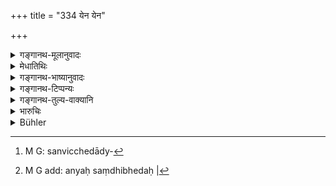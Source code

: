 +++
title = "334 येन येन"

+++

<details><summary>गङ्गानथ-मूलानुवादः</summary>

By whatever limb the thief operates against men, that shall the king take off, by way of retribution.—(334)
</details>

<details><summary>मेधातिथिः</summary>

भूयोभूयः प्रवृत्तस्यायं दण्डः । यो धनेन दण्डितो ऽपि न मार्गे ऽवतिष्ठते तस्य त्रिचतुर्दण्डितस्यानवतिष्ठमानस्य द्रव्यजातिपरिमाणानपेक्षः संधिच्छेदाद्यनपेक्षचौर्यक्रियामात्राश्रितो[^११४] ऽङ्गच्छेदः । यस्य यस्याङ्गस्य बलम् आश्रित्यावतिष्ठते स्तेनश् चौर्ये प्रवर्तते **तत् तद् अस्य हरेच्** छिन्द्यात् । यस्य कश्चित् पादवलम् आश्रित्यावष्टभ्य पलायते "न माम् अनुगन्तुं कश्चिद् अपि शक्नोति" इति तस्य पादच्छेदः ।[^११५] अन्यः "संधिभेदज्ञो ऽहम्" तस्य हस्तच्छेदः । **प्रत्यादेशाय** प्रतिरूपफलदर्शनाय । स्वावष्टम्भेन साभिमानं सक्रोधं सावज्ञं न्यक्करणं वा **प्रत्यादेशः** । "य एवं करोति तस्य तस्याहम् एवं कर्ता" इति व्याख्यापनं प्रत्यादेशः ॥ ८.३३४ ॥


[^११५]:
     M G add: anyaḥ saṃdhibhedaḥ |


[^११४]:
     M G: sanvicchedādy-
</details>

<details><summary>गङ्गानथ-भाष्यानुवादः</summary>

The punishment here laid down is meant for one who is repeatedly addicted to stealing. If even on being found, the man does not remain in the path of rectitude, then, after having been fined thrice or four times, he should have his limb cut off,—irrespectively of the quality or quantity of the article stolen, as also of any considerations regarding his having broken through a wall or other details,—merely on the strength of his having committed the act of stealing.

When the thief acts,—*i.e*., steals through the strength of any particular limb,—that limb the king should ‘*take off*’—*i.e*., cut off. For instance, if the thief depending upon his fleet foot, runs off, under the impression that no one can overtake him,—then his feet should be cut off. When another relies upon his knowledge of the art of breaking through walls, he should have his hands cut off.

‘*By way of retribution*’—with a view to make him receive a reward in keeping with his act.

Or ‘*pratyādeśa*’ may stand for *reproach*, forcible, dignified, angry and contemptuous; consisting in the king’s declaration ‘he who acts thus, him shall I treat in this manner.’—(334)
</details>

<details><summary>गङ्गानथ-टिप्पन्यः</summary>

‘*Pratyādeśāya*’—‘By way of making a deterrent example’ (Medhātithi);—‘for the purpose of preventing repetition’ (Kullūka).
</details>

<details><summary>गङ्गानथ-तुल्य-वाक्यानि</summary>

*Nārada* (Theft, 34).—‘With whatever limb a thief acts among men, that
very limb shall be taken away from him such is the law ordained by Manu.’
</details>

<details><summary>भारुचिः</summary>

यस्याङ्गस्य हस्तस्य वा पादस्य वा बलम् आश्रित्य स्तेनः स्तेये प्रवर्तते तत् तद् एवास्य छेत्तव्यम् । तद् यथा । ग्रन्थिच्छेदको हस्तबलं हस्ताच्छेदकः पादबलम् । यश् च दण्डितो ऽपि पौनह् पुन्येन वर्तते अपरिगणय्य पूर्वदण्डं तस्यायम् अङ्गच्छेद् उच्यते । तद् उक्तम् "वधदण्डम् अतः परम्" इति । एवं च क्वचिच् छेदनविधानम् अर्थवद् भवति । यथा सति छेदने हस्तच्छेदनम् अस्य ॥ ८.३३३ ॥
</details>

<details><summary>Bühler</summary>

334	With whatever limb a thief in any way commits (an offence) against men, even of that (the king) shall deprive him in order to prevent (a repetition of the crime).
</details>
